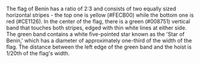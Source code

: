 The flag of Benin has a ratio of 2:3 and consists of two equally sized horizontal stripes - the top one is yellow (#FECB00) while the bottom one is red (#CE1126). In the center of the flag, there is a green (#008751) vertical band that touches both stripes, edged with thin white lines at either side. The green band contains a white five-pointed star known as the 'Star of Benin,' which has a diameter of approximately one-third of the width of the flag. The distance between the left edge of the green band and the hoist is 1/20th of the flag's width.